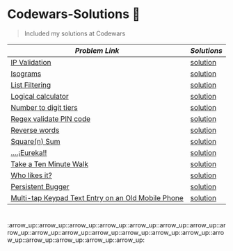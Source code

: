 <h1 >Codewars-Solutions 👋</h1>
<p>
</p>

> Included my solutions at Codewars

*Problem Link* | *Solutions*
----------- | ----------
[IP Validation](https://www.codewars.com/kata/515decfd9dcfc23bb6000006)| [solution](https://github.com/Latecoder-hub/Codewars-Solutions/blob/main/Codewars/IP%20Validation.js)
[Isograms](https://www.codewars.com/kata/54ba84be607a92aa900000f1)| [solution](https://github.com/Latecoder-hub/Codewars-Solutions/blob/main/Codewars/Isograms.js)
[List Filtering](https://www.codewars.com/kata/53dbd5315a3c69eed20002dd)|[solution](https://github.com/Latecoder-hub/Codewars-Solutions/blob/main/Codewars/List%20Filtering.js)
[Logical calculator](https://www.codewars.com/kata/57096af70dad013aa200007b) | [solution](https://github.com/Latecoder-hub/Codewars-Solutions/blob/main/Codewars/Logical%20calculator.js) 
[Number to digit tiers](https://www.codewars.com/kata/586bca7fa44cfc833e00005c) |[solution](https://github.com/Latecoder-hub/Codewars-Solutions/blob/main/Codewars/Number%20to%20digit%20tiers.js)
[Regex validate PIN code](https://www.codewars.com/kata/55f8a9c06c018a0d6e000132)| [solution](https://github.com/Latecoder-hub/Codewars-Solutions/blob/main/Codewars/Regex%20validate%20PIN%20code.js) 
[Reverse words](https://www.codewars.com/kata/5259b20d6021e9e14c0010d4)| [solution](https://github.com/Latecoder-hub/Codewars-Solutions/blob/main/Codewars/Reverse%20words.js)
[Square(n) Sum](https://www.codewars.com/kata/515e271a311df0350d00000f)| [solution](https://github.com/Latecoder-hub/Codewars-Solutions/blob/main/Codewars/Square(n)%20Sum.js) 
[....¡Eureka!!](https://www.codewars.com/kata/5626b561280a42ecc50000d1)| [solution](https://github.com/Latecoder-hub/Codewars-Solutions/blob/main/Codewars/Take%20a%20Number%20And%20Sum%20Its%20Digits%20Raised%20To%20The%20Consecutive%20Powers%20And%20....%C2%A1Eureka!!.js) 
[Take a Ten Minute Walk](https://www.codewars.com/kata/54da539698b8a2ad76000228) | [solution](https://github.com/Latecoder-hub/Codewars-Solutions/blob/main/Codewars/Take%20a%20Ten%20Minute%20Walk.js)
[Who likes it?](https://www.codewars.com/kata/5266876b8f4bf2da9b000362)| [solution](https://github.com/Latecoder-hub/Codewars-Solutions/blob/main/Codewars/Who%20likes%20it%3F.js)
[Persistent Bugger](https://www.codewars.com/kata/55bf01e5a717a0d57e0000ec/solutions/javascript)| [solution](https://github.com/Latecoder-hub/Codewars-Solutions/blob/main/Codewars/Persistent%20Bugger.js)
[Multi-tap Keypad Text Entry on an Old Mobile Phone](https://www.codewars.com/kata/54a2e93b22d236498400134b)| [solution](https://github.com/Latecoder-hub/Codewars-Solutions/blob/main/Codewars/Multi-tap%20Keypad%20Text%20Entry%20on%20an%20Old%20Mobile%20Phone)

<h1></h1> :arrow_up::arrow_up::arrow_up::arrow_up::arrow_up::arrow_up::arrow_up::arrow_up::arrow_up::arrow_up::arrow_up::arrow_up::arrow_up::arrow_up::arrow_up::arrow_up::arrow_up::arrow_up::arrow_up:
  
